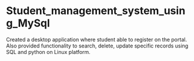 # Student_management_system_using_MySql
 Created a desktop application where student able to register on the portal.  Also provided functionality to search, delete, update specific records using SQL and python  on Linux platform.
